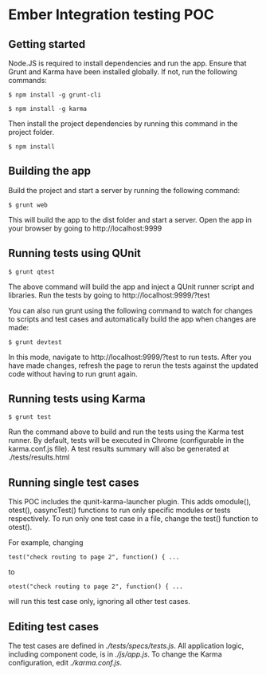 Ember Integration testing POC
=============================

Getting started
---------------

Node.JS is required to install dependencies and run the app. Ensure that Grunt and Karma have been installed globally. If not, run the following commands:

```
$ npm install -g grunt-cli

$ npm install -g karma
```

Then install the project dependencies by running this command in the project folder.

```
$ npm install
```


Building the app
----------------

Build the project and start a server by running the following command:

```
$ grunt web
```

This will build the app to the dist folder and start a server. Open the app in your browser by going to http://localhost:9999


Running tests using QUnit
-------------------------

```
$ grunt qtest
```

The above command will build the app and inject a QUnit runner script and libraries. Run the tests by going to http://localhost:9999/?test

You can also run grunt using the following command to watch for changes to scripts and test cases and automatically build the app when changes are made:

```
$ grunt devtest
```

In this mode, navigate to http://localhost:9999/?test to run tests. After you have made changes, refresh the page to rerun the tests against the updated code without having to run grunt again. 


Running tests using Karma
-------------------------

```
$ grunt test
```

Run the command above to build and run the tests using the Karma test runner. By default, tests will be executed in Chrome (configurable in the karma.conf.js file). A test results summary will also be generated at ./tests/results.html


Running single test cases
-------------------------

This POC includes the qunit-karma-launcher plugin. This adds omodule(), otest(), oasyncTest() functions to run only specific modules or tests respectively. To run only one test case in a file, change the test() function to otest().

For example, changing 

```
test("check routing to page 2", function() { ...
```

to 

```
otest("check routing to page 2", function() { ...
```

will run this test case only, ignoring all other test cases.


Editing test cases
------------------

The test cases are defined in *./tests/specs/tests.js*. All application logic, including component code, is in *./js/app.js*. To change the Karma configuration, edit *./karma.conf.js*.
